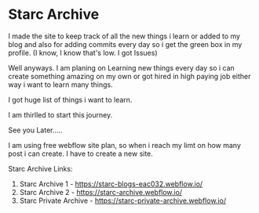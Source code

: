 # Starc Archive
I made the site to keep track of all the new things i learn or added to my blog and also for adding commits every day so i get the green box in my profile. (I know, I know that's low. I got Issues)

Well anyways. I am planing on Learning new things every day so i can create something amazing on my own or got hired in high paying job either way i want to learn many things.

I got huge list of things i want to learn.

I am thirlled to start this journey.

See you Later.....

I am using free webflow site plan, so when i reach my limt on how many post i can create. I have to create a new site.

Starc Archive Links:
1. Starc Archive 1 - https://starc-blogs-eac032.webflow.io/
2. Starc Archive 2 - https://starc-archive.webflow.io/
3. Starc Private Archive - https://starc-private-archive.webflow.io/
